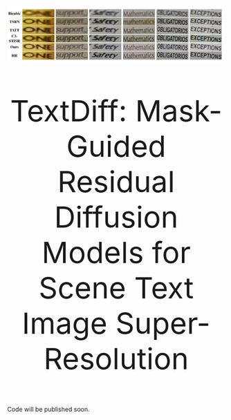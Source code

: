 

<div align=center><img width="960" alt="image" src="com.png"></div>


<p align="center" style="font-size:68px">TextDiff: Mask-Guided Residual Diffusion Models for Scene Text Image Super-Resolution</p>

Code will be published soon.
